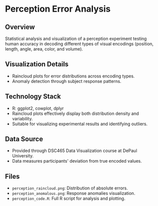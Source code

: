# Perception Error Analysis

## Overview
Statistical analysis and visualization of a perception experiment testing human accuracy in decoding different types of visual encodings (position, length, angle, area, color, and volume).

## Visualization Details
- Raincloud plots for error distributions across encoding types.
- Anomaly detection through subject response patterns.

## Technology Stack
- R: ggplot2, cowplot, dplyr
- Raincloud plots effectively display both distribution density and variability.
- Suitable for visualizing experimental results and identifying outliers.

## Data Source
- Provided through DSC465 Data Visualization course at DePaul University.
- Data measures participants' deviation from true encoded values.

## Files
- `perception_raincloud.png`: Distribution of absolute errors.
- `perception_anomalous.png`: Response anomalies visualization.
- `perception_code.R`: Full R script for analysis and plotting.
